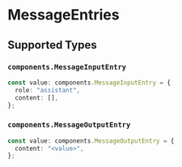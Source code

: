 # MessageEntries


## Supported Types

### `components.MessageInputEntry`

```typescript
const value: components.MessageInputEntry = {
  role: "assistant",
  content: [],
};
```

### `components.MessageOutputEntry`

```typescript
const value: components.MessageOutputEntry = {
  content: "<value>",
};
```

